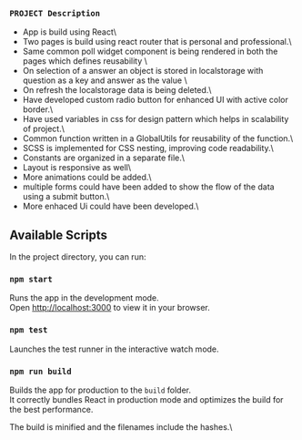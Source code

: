 ### `PROJECT Description`

- App is build using React\
- Two pages is build using react router that is personal and professional.\
- Same common poll widget component is being rendered in both the pages which defines reusability \
- On selection of a answer an object is stored in localstorage with question as a key and answer as the value \ 
- On refresh the localstorage data is being deleted.\
- Have developed custom radio button for enhanced UI with active color border.\
- Have used variables in css for design pattern which helps in scalability of project.\
- Common function written in a GlobalUtils for reusability of the function.\
- SCSS is implemented for CSS nesting, improving code readability.\
- Constants are organized in a separate file.\
- Layout is responsive as well\
- More animations could be added.\
- multiple forms could have been added to show the flow of the data using a submit button.\
- More enhaced Ui could have been developed.\

## Available Scripts

In the project directory, you can run:

### `npm start`

Runs the app in the development mode.\
Open [http://localhost:3000](http://localhost:3000) to view it in your browser.

### `npm test`

Launches the test runner in the interactive watch mode.

### `npm run build`

Builds the app for production to the `build` folder.\
It correctly bundles React in production mode and optimizes the build for the best performance.

The build is minified and the filenames include the hashes.\




